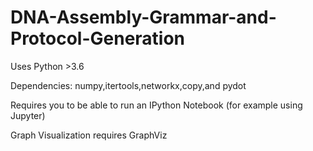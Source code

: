 # DNA-Assembly-Grammar-and-Protocol-Generation
Uses Python >3.6


Dependencies: numpy,itertools,networkx,copy,and pydot


Requires you to be able to run an IPython Notebook (for example using Jupyter)


Graph Visualization requires GraphViz
